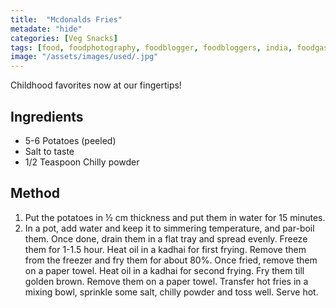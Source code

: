 ```yaml
---
title:  "Mcdonalds Fries"
metadate: "hide"
categories: [Veg Snacks]
tags: [food, foodphotography, foodblogger, foodbloggers, india, foodgasm, indianfood, love, foodcoma, foodporn,indiancooking, indianrecipe, foodlovers, indianfood, indianfoodbloggers, foodiesofinstagram, foodlove, indian, indiancouple, eatlocal, eathealthy, eatwell, desifood, trending, tasty, taste, yummyinmytummy, foodie, instafood, instafoodie, foodstagram, instagood, passionatepaprika, foodblog, easy, indian, recipe, mothersrecipe, cooking, easycooking, easyrecipe, simple, simplefood ]
image: "/assets/images/used/.jpg"
---
```


Childhood favorites now at our fingertips! 

## Ingredients

- 5-6 Potatoes (peeled)
- Salt to taste
- 1/2 Teaspoon Chilly powder

## Method

1. Put the potatoes in ½ cm thickness and put them in water for 15 minutes.
2. In a pot, add water and keep it to simmering temperature, and par-boil them.
Once done, drain them in a flat tray and spread evenly. Freeze them for 1-1.5 hour.
Heat oil in a kadhai for first frying. Remove them from the freezer and fry them for about 80%. Once fried, remove them on a paper towel.
Heat oil in a kadhai for second frying. 
Fry them till golden brown. Remove them on a paper towel.
Transfer hot fries in a mixing bowl, sprinkle some salt, chilly powder and toss well.
Serve hot. 

